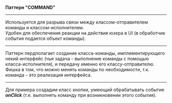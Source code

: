 **Паттерн "COMMAND"**
***
Используется для разрыва связи между классом-отправителем команды и классом-исполнителем.<br>
Удобен для обеспечения реакции на действия юзера в UI (в обработчик события подается объект команды).
***
Паттерн пердполагает создание класса-команды, имплементирующего некий интерфейс (чья задача - выполнение команды
с помощью класса-исполнителя), и передачу именно его классу-отправителю.<br>
Фишка в том, что можно менять команды по необходимости, т.к. команда - это реализация интерфейса.
***
Для примера создадим класс кнопки, умеющий обрабатывать событие _**onClick**_ (т.е. выполнять команду при возникновении
этого события).